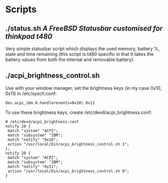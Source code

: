 # Scripts
## ./status.sh _A FreeBSD Statusbar customised for thinkpad t480_

Very simple statusbar script which displays the used memory, battery %, state and time remaining (this script is t480 specific in that it takes the battery values from both the internal and removable battery).

## ./acpi_brightness_control.sh

Use with your window manager, set the brightness keys (in my case 0x10, 0x11) in /etc/sysctl.conf:
```
dev.acpi_ibm.0.handlerevents=0x10\ 0x11
```
To use these brightness keys, create /etc/devd/acpi_brightness.conf:
```
# /etc/devd/acpi_brightness.conf
notify 20 {
 match "system" "ACPI";
 match "subsystem" "IBM";
 match "notify" "0x10";
 action "/usr/local/bin/acpi_brightness_control.sh 1";
};
notify 20 {
 match "system" "ACPI";
 match "subsystem" "IBM";
 match "notify" "0x11";
 action "/usr/local/bin/acpi_brightness_control.sh 0";
}
```
